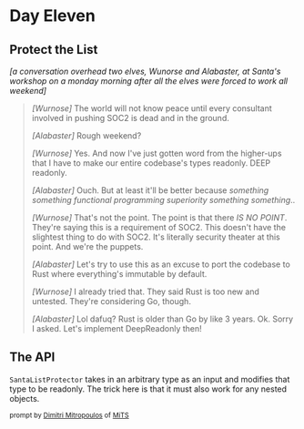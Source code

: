 # Day Eleven

## Protect the List

_\[a conversation overhead two elves, Wunorse and Alabaster, at Santa's workshop on a monday morning after all the elves were forced to work all weekend\]_

> _\[Wurnose\]_ The world will not know peace until every consultant involved in pushing SOC2 is dead and in the ground.
>
> _\[Alabaster\]_ Rough weekend?
>
> _\[Wurnose\]_ Yes. And now I've just gotten word from the higher-ups that I have to make our entire codebase's types readonly. DEEP readonly.
>
> _\[Alabaster\]_ Ouch. But at least it'll be better because _something something functional programming superiority something something_..
>
> _\[Wurnose\]_ That's not the point. The point is that there _IS NO POINT_. They're saying this is a requirement of SOC2. This doesn't have the slightest thing to do with SOC2. It's literally security theater at this point. And we're the puppets.
>
> _\[Alabaster\]_ Let's try to use this as an excuse to port the codebase to Rust where everything's immutable by default.
>
> _\[Wurnose\]_ I already tried that. They said Rust is too new and untested. They're considering Go, though.
>
> _\[Alabaster\]_ Lol dafuq? Rust is older than Go by like 3 years. Ok. Sorry I asked. Let's implement DeepReadonly then!

## The API

`SantaListProtector` takes in an arbitrary type as an input and modifies that type to be readonly. The trick here is that it must also work for any nested objects. 

 <sub>prompt by [Dimitri Mitropoulos](https://github.com/dimitropoulos) of [MiTS](https://michigantypescript.com)</sub>